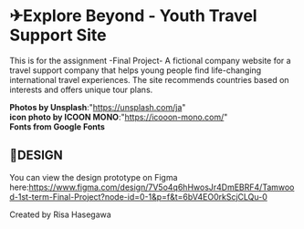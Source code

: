 # ✈Explore Beyond - Youth Travel Support Site  

This is for the assignment -Final Project-
A fictional company website for a travel support company that helps young people find life-changing international travel experiences. The site recommends countries based on interests and offers unique tour plans.

**Photos by Unsplash**:"https://unsplash.com/ja"  
**icon photo by ICOON MONO**:"https://icooon-mono.com/"  
**Fonts from Google Fonts**  

## 🎨DESIGN
You can view the design prototype on Figma here:https://www.figma.com/design/7V5o4q6hHwosJr4DmEBRF4/Tamwood-1st-term-Final-Project?node-id=0-1&p=f&t=6bV4EO0rkScjCLQu-0


Created by Risa Hasegawa